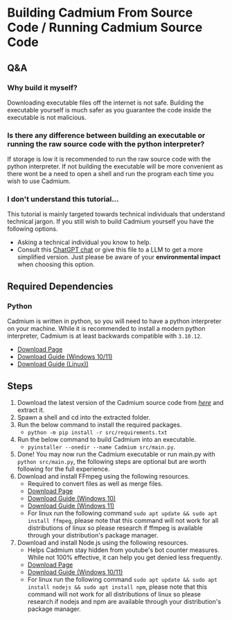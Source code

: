 # Building Cadmium From Source Code / Running Cadmium Source Code

## Q&A

### Why build it myself?
Downloading executable files off the internet is not safe. Building the executable yourself is much safer as you guarantee the code inside the executable is not malicious.

### Is there any difference between building an executable or running the raw source code with the python interpreter?
If storage is low it is recommended to run the raw source code with the python interpreter. If not building the executable will be more convenient as there wont be a need to open a shell and run the program each time you wish to use Cadmium. 

### I don't understand this tutorial...
This tutorial is mainly targeted towards technical individuals that understand technical jargon. If you still wish to build Cadmium yourself you have the following options.

* Asking a technical individual you know to help.
* Consult this [ChatGPT chat](https://chatgpt.com/share/68bed80b-1958-8012-9c44-32852a2565f2) or give this file to a LLM to get a more simplified version. Just please be aware of your **environmental impact** when choosing this option.

## Required Dependencies

### Python
Cadmium is written in python, so you will need to have a python interpreter on your machine. While it is recommended to install a modern python interpreter, Cadmium is at least backwards compatible with `3.10.12`. 

* [Download Page](https://www.python.org/downloads/)
* [Download Guide (Windows 10/11)](https://www.youtube.com/watch?v=3JHlILId9-k)
* [Download Guide (Linux))](https://www.youtube.com/watch?v=3JHlILId9-k)

## Steps

1. Download the latest version of the Cadmium source code from [*here*](https://github.com/Jodenee/Cadmium/releases) and extract it.
2. Spawn a shell and cd into the extracted folder.
3. Run the below command to install the required packages.
    * `python -m pip install -r src/requirements.txt` 
4. Run the below command to build Cadmium into an executable.
    * `pyinstaller --onedir --name Cadmium src/main.py`.
5. Done! You may now run the Cadmium executable or run main.py with `python src/main.py`, the following steps are optional but are worth following for the full experience.
6. Download and install FFmpeg using the following resources.
    * Required to convert files as well as merge files.
    * [Download Page](https://ffmpeg.org/download.html) 
    * [Download Guide (Windows 10)](https://www.youtube.com/watch?v=IECI72XEox0&ab_channel=TroubleChute)
    * [Download Guide (Windows 11)](https://www.youtube.com/watch?v=jZLqNocSQDM)
    * For linux run the following command `sudo apt update && sudo apt install ffmpeg`, please note that this command will not work for all distributions of linux so please research if ffmpeg is available through your distribution's package manager. 
7. Download and install Node.js using the following resources.
    * Helps Cadmium stay hidden from youtube's bot counter measures. While not 100% effective, it can help you get denied less frequently.
    * [Download Page](https://nodejs.org/) 
    * [Download Guide (Windows 10/11)](https://www.youtube.com/watch?v=LwM1dtTcSss)
    * For linux run the following command `sudo apt update && sudo apt install nodejs && sudo apt install npm`, please note that this command will not work for all distributions of linux so please research if nodejs and npm are available through your distribution's package manager. 
